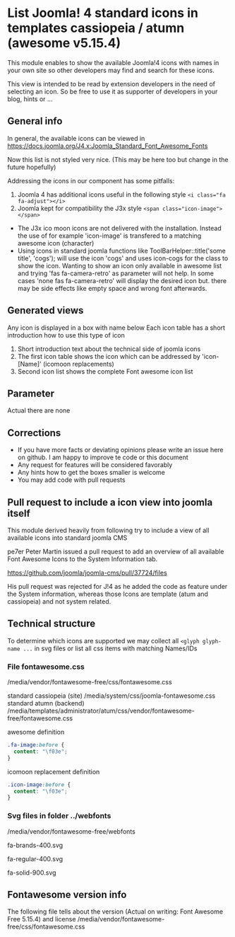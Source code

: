 # List Joomla! **4** standard icons in templates cassiopeia / atumn  (awesome v5.15.4)

This module enables to show the available Joomla!4 icons with names in your own site so other developers may find and search for these icons.

This view is intended to be read by extension developers in the need of selecting an icon. So be free to use it as supporter of developers in your blog, hints or ...

## General info
In general, the available icons can be viewed in
https://docs.joomla.org/J4.x:Joomla_Standard_Font_Awesome_Fonts

Now this list is not styled very nice.
(This may be here too but change in the future hopefully)

Addressing the icons in our component has some pitfalls:

1) Joomla 4 has additional icons useful in the following style  ``` <i class="fa fa-adjust"></i> ```
1) Joomla kept for compatibility the J3x style ```<span class="icon-image"> </span>```

* The J3x ico moon icons are not delivered with the installation. Instead the use of for example 'icon-image' is transfered to a matching awesome icon (character)
* Using icons in standard joomla functions like
   ToolBarHelper::title('some title', 'cogs'); will use the icon 'cogs' and uses icon-cogs for the class to show the icon.
   Wanting to show an icon only available in awesome list and trying 'fas fa-camera-retro' as parameter will not help. In some cases 'none fas fa-camera-retro' will display the desired icon but. there may be side effects like empty space and wrong font afterwards.

## Generated views

Any icon is displayed in a box with name below
Each icon table has a short introduction how to use this type of icon
1) Short introduction text about the technical side of joomla icons
1) The first icon table shows the icon which can be addressed by 'icon-[Name]' (icomoon replacements)
1) Second icon list shows the complete Font awesome icon list

## Parameter

Actual there are none

## Corrections
* If you have more facts or deviating opinions please write an issue here on github. I am happy to improve te code or this document
* Any request for features will be considered favorably
* Any hints how to get the boxes smaller is welcome
* You may add code with pull requests

## Pull request to include a icon view into joomla itself

This module derived heavily from following try to include a view of all available icons
into standard joomla CMS

pe7er Peter Martin issued a pull request to add an overview of all available Font Awesome Icons to the System Information tab.

https://github.com/joomla/joomla-cms/pull/37724/files

His pull request was rejected for J!4 as he added the code as feature under the System information, whereas those Icons are template (atum and cassiopeia) and not system related.

## Technical structure

To determine which icons are supported we may collect all ``` <glyph glyph-name ... ``` in svg files or list all css items with matching Names/IDs

### File fontawesome.css
/media/vendor/fontawesome-free/css/fontawesome.css

standard cassiopeia (site)
/media/system/css/joomla-fontawesome.css
standard atumn (backend)
/media/templates/administrator/atum/css/vendor/fontawesome-free/fontawesome.css

awesome definition
```css
.fa-image:before {
  content: "\f03e";
}
```

icomoon replacement definition
```css
.icon-image:before {
  content: "\f03e";
}
```

### Svg files in folder ../webfonts

/media/vendor/fontawesome-free/webfonts

fa-brands-400.svg

fa-regular-400.svg

fa-solid-900.svg


## Fontawesome version info

The following file tells about the version (Actual on writing: Font Awesome Free 5.15.4) and license
/media/vendor/fontawesome-free/css/fontawesome.css
